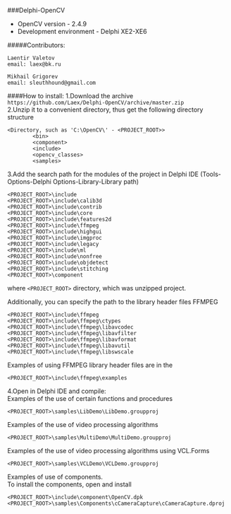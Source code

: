 ###Delphi-OpenCV
* OpenCV version - 2.4.9<br>
* Development environment - Delphi XE2-XE6<br>

#####Contributors:
```
Laentir Valetov
email: laex@bk.ru

Mikhail Grigorev
email: sleuthhound@gmail.com
```
####How to install:
1.Download the archive ```https://github.com/Laex/Delphi-OpenCV/archive/master.zip```<br>
2.Unzip it to a convenient directory, thus get the following directory structure

```
<Directory, such as 'C:\OpenCV\' - <PROJECT_ROOT>>
		<bin>
		<component>
		<include>
		<opencv_classes>
		<samples>
```
3.Add the search path for the modules of the project in Delphi IDE (Tools-Options-Delphi Options-Library-Library path)
```
<PROJECT_ROOT>\include
<PROJECT_ROOT>\include\calib3d   
<PROJECT_ROOT>\include\contrib   
<PROJECT_ROOT>\include\core      
<PROJECT_ROOT>\include\features2d
<PROJECT_ROOT>\include\ffmpeg    
<PROJECT_ROOT>\include\highgui   
<PROJECT_ROOT>\include\imgproc   
<PROJECT_ROOT>\include\legacy    
<PROJECT_ROOT>\include\ml        
<PROJECT_ROOT>\include\nonfree   
<PROJECT_ROOT>\include\objdetect 
<PROJECT_ROOT>\include\stitching
<PROJECT_ROOT>\component
```
where ```<PROJECT_ROOT>``` directory, which was unzipped project.

Additionally, you can specify the path to the library header files FFMPEG
```
<PROJECT_ROOT>\include\ffmpeg
<PROJECT_ROOT>\include\ffmpeg\ctypes
<PROJECT_ROOT>\include\ffmpeg\libavcodec
<PROJECT_ROOT>\include\ffmpeg\libavfilter
<PROJECT_ROOT>\include\ffmpeg\libavformat
<PROJECT_ROOT>\include\ffmpeg\libavutil
<PROJECT_ROOT>\include\ffmpeg\libswscale
```
Examples of using FFMPEG library header files are in the
```
<PROJECT_ROOT>\include\ffmpeg\examples
```

4.Open in Delphi IDE and compile:<br>
Examples of the use of certain functions and procedures 
```
<PROJECT_ROOT>\samples\LibDemo\LibDemo.groupproj
```
Examples of the use of video processing algorithms
```
<PROJECT_ROOT>\samples\MultiDemo\MultiDemo.groupproj
```
Examples of the use of video processing algorithms using VCL.Forms
```
<PROJECT_ROOT>\samples\VCLDemo\VCLDemo.groupproj
```
Examples of use of components.<br>
To install the components, open and install
```
<PROJECT_ROOT>\include\component\OpenCV.dpk
<PROJECT_ROOT>\samples\Components\cCameraCapture\cCameraCapture.dproj
```